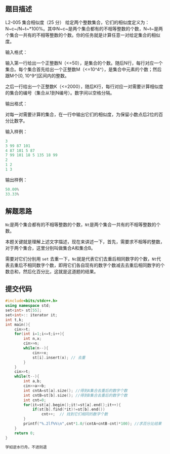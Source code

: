 ## 题目描述

L2-005 集合相似度（25 分）
给定两个整数集合，它们的相似度定义为：N~c~/N~t~*100%。其中N~c~是两个集合都有的不相等整数的个数，N~t~是两个集合一共有的不相等整数的个数。你的任务就是计算任意一对给定集合的相似度。

输入格式：

输入第一行给出一个正整数N（<=50），是集合的个数。随后N行，每行对应一个集合。每个集合首先给出一个正整数M（<=10^4^），是集合中元素的个数；然后跟M个[0, 10^9^]区间内的整数。

之后一行给出一个正整数K（<=2000），随后K行，每行对应一对需要计算相似度的集合的编号（集合从1到N编号）。数字间以空格分隔。

输出格式：

对每一对需要计算的集合，在一行中输出它们的相似度，为保留小数点后2位的百分比数字。



输入样例：

```cpp
3
3 99 87 101
4 87 101 5 87
7 99 101 18 5 135 18 99
2
1 2
1 3
```

输出样例：

```cpp
50.00%
33.33%
```

## 解题思路
`Nc`是两个集合都有的不相等整数的个数，`Nt`​​ 是两个集合一共有的不相等整数的个数。

本题关键就是理解上述文字描述，现在来讲述一下，首先，需要求不相等的整数，对于两个集合，这里分别叫做集合A和集合B。

需要对它们分别用 `set` 去重一下，`Nc`就是代表它们去重后相同数字的个数，`Nt`代表去重后不相同数字个数，即用它们各自现有的数字个数减去去重后相同数字的个数总和，然后化百分比，这就是这道题的结果。

## 提交代码

```cpp
#include<bits/stdc++.h>
using namespace std;
set<int> st[55];
set<int>:: iterator it;
int t,k;
int main(){
    cin>>t;
    for(int i=1;i<=t;i++){
        int n,x;
        cin>>n;
        while(n--){
            cin>>x;
            st[i].insert(x); // 去重
        }
    }
    cin>>t;
    while(t--){
        int a,b;
        cin>>a>>b;
        int cntA=st[a].size(); //得到A集合去重后的数字个数
        int cntB=st[b].size(); //得到B集合去重后的数字个数
        int cnt=0;
        for(it=st[a].begin();it!=st[a].end();it++){
            if(st[b].find(*it)!=st[b].end())
                cnt++;  // 找到它们相同的数字个数
        }
        printf("%.2lf%%\n",cnt*1.0/(cntA+cntB-cnt)*100); //求百分比结果
    }
    return 0;
}
```

```cpp
学如逆水行舟，不进则退
```
